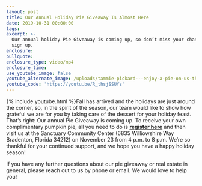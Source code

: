 ```yaml
---
layout: post
title: Our Annual Holiday Pie Giveaway Is Almost Here
date: 2019-10-31 00:00:00
tags:
excerpt: >-
  Our annual holiday Pie Giveaway is coming up, so don’t miss your chance to
  sign up.
enclosure:
pullquote:
enclosure_type: video/mp4
enclosure_time:
use_youtube_image: false
youtube_alternate_image: /uploads/tammie-pickard---enjoy-a-pie-on-us-this-holiday-season-youtube.jpg
youtube_code: 'https://youtu.be/R_thsjSSUYs'
---
```


{% include youtube.html %}Fall has arrived and the holidays are just around the corner, so, in the spirit of the season, our team would like to show how grateful we are for you by taking care of the dessert for your holiday feast. That’s right: Our annual Pie Giveaway is coming up. To receive your own complimentary pumpkin pie, all you need to do is <u><strong><a target="_blank" href="https://www.eventbrite.com/e/our-annual-holiday-pie-giveaway-is-almost-here-tickets-80295174027">register here</a></strong></u> and then visit us at the Sanctuary Community Center (6835 Williowshire Way Bradenton, Florida 34212) on November 23 from 4 p.m. to 8 p.m. We’re so thankful for your continued support, and we hope you have a happy holiday season\!

If you have any further questions about our pie giveaway or real estate in general, please reach out to us by phone or email. We would love to help you\!